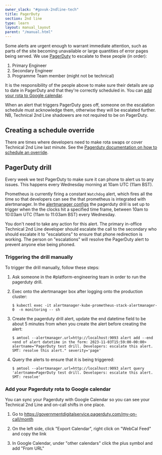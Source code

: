 ```yaml
---
owner_slack: "#govuk-2ndline-tech"
title: PagerDuty
section: 2nd line
type: learn
layout: manual_layout
parent: "/manual.html"
---
```


Some alerts are urgent enough to warrant immediate attention, such as parts of the site becoming
unavailable or large quantities of error pages being served. We use [PagerDuty](https://governmentdigitalservice.pagerduty.com)
to escalate to these people (in order):

1. Primary Engineer
2. Secondary Engineer
3. Programme Team member (might not be technical)

It is the responsibility of the people above to make sure their details are up to date in PagerDuty
and that they're correctly scheduled in. You can [add your rota to Google calendar](#add-your-pagerduty-rota-to-google-calendar).

When an alert that triggers PagerDuty goes off, someone on the escalation schedule must acknowledge
them, otherwise they will be escalated further. NB, Technical 2nd Line shadowers are not required to be on PagerDuty.

## Creating a schedule override

There are times where developers need to make rota swaps or cover Technical 2nd Line last minute.
See the [Pagerduty documentation on how to schedule an override](https://support.pagerduty.com/docs/edit-schedules#create-overrides).

## PagerDuty drill

Every week we test PagerDuty to make sure it can phone to alert us to
any issues. This happens every Wednesday morning at 10am UTC (11am BST).

Prometheus is currently firing a constant `Watchdog` alert, which fires all the time so that
developers can see the that prometheus is integrated with alertmanager. In the
[alertmanager configs](https://github.com/alphagov/govuk-infrastructure/blob/main/terraform/deployments/cluster-services/templates/alertmanager-config.tpl#L79-L85)
the pagerduty drill is set up to trigger when the the clocks hit a specified time frame, between 10am to 10:03am UTC (11am to 11:03am BST) every Wednesday.

You don't need to take any action for this alert. The primary in-office
Technical 2nd Line developer should escalate the call to the secondary who should escalate
it to "escalations" to ensure that phone redirection is working. The
person on "escalations" will resolve the PagerDuty alert to prevent
anyone else being phoned.

### Triggering the drill manually

To trigger the drill manually, follow these steps:

1. Ask someone in the #platform-engineering team in order to run the pagerduty drill.

1. Exec onto the alertmanager box after logging onto the production cluster:

    ```shell
    $ kubectl exec -it alertmanager-kube-prometheus-stack-alertmanager-0  -n monitoring -- sh
    ```

1. Create the pagerduty drill alert, update the end datetime field to be about 5 minutes from when you create the alert before creating the alert:

    ```shell
    $ amtool --alertmanager.url=http://localhost:9093 alert add --end <end of alert datetime in the form: 2023-11-03T15:59:00-00:00> alertname="PagerDuty test drill. Developers: escalate this alert. SMT: resolve this alert." severity='page'
    ```

1. Query the alerts to ensure that it is being triggered:

    ```shell
    $ amtool --alertmanager.url=http://localhost:9093 alert query 'alertname=PagerDuty test drill. Developers: escalate this alert. SMT: resolve'
    ```

### Add your Pagerduty rota to Google calendar

You can sync your Pagerduty with Google Calendar so you can see your Technical 2nd Line and
on-call shifts in one place.

1. Go to https://governmentdigitalservice.pagerduty.com/my-on-call/month

1. On the left side, click "Export Calendar", right click on "WebCal Feed" and copy
   the link

1. In Google Calendar, under "other calendars" click the plus symbol and add "From URL"
